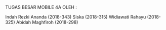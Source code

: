 TUGAS BESAR MOBILE 4A
OLEH :

Indah Rezki Ananda (2018-343)
Siska (2018-315)
Widiawati Rahayu (2018-325)
Abidah Maghfiroh (2018-298)
